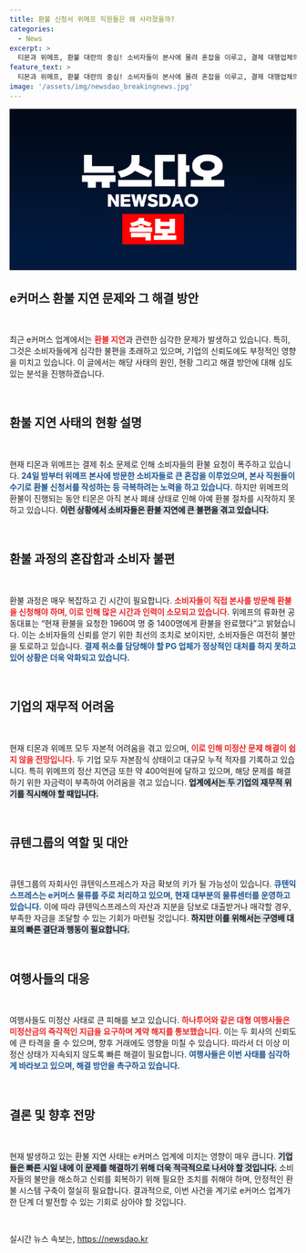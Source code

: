 ```yaml
---
title: 환불 신청서 위메프 직원들은 왜 사라졌을까?
categories:
  - News
excerpt: >
  티몬과 위메프, 환불 대란의 중심! 소비자들이 본사에 몰려 혼잡을 이루고, 결제 대행업체의 서비스 중단으로 수천명이 불편을 겪고 있는 상황. 위기 해결의 키를 쥔 구영배 대표의 행방은 여전히 묘연하다.
feature_text: >
  티몬과 위메프, 환불 대란의 중심! 소비자들이 본사에 몰려 혼잡을 이루고, 결제 대행업체의 서비스 중단으로 수천명이 불편을 겪고 있는 상황. 위기 해결의 키를 쥔 구영배 대표의 행방은 여전히 묘연하다.
image: '/assets/img/newsdao_breakingnews.jpg'
---
```


<p><img src="/assets/img/newsdao_breakingnews.jpg" alt="koreaapp 속보" /></p>

<h2 data-ke-size="size26">e커머스 환불 지연 문제와 그 해결 방안</h2>

<p data-ke-size="size16">&nbsp;</p>

<p>최근 e커머스 업계에서는 <b><span style="color: #ee2323;">환불 지연</span></b>과 관련한 심각한 문제가 발생하고 있습니다. 특히, 그것은 소비자들에게 심각한 불편을 초래하고 있으며, 기업의 신뢰도에도 부정적인 영향을 미치고 있습니다. 이 글에서는 해당 사태의 원인, 현황 그리고 해결 방안에 대해 심도 있는 분석을 진행하겠습니다. </p>

<p data-ke-size="size16">&nbsp;</p>

<h2 data-ke-size="size26">환불 지연 사태의 현황 설명</h2>

<p data-ke-size="size16">&nbsp;</p>

<p>현재 티몬과 위메프는 결제 취소 문제로 인해 소비자들의 환불 요청이 폭주하고 있습니다. <b><span style="color: #1a5490;">24일 밤부터 위메프 본사에 방문한 소비자들로 큰 혼잡을 이루었으며, 본사 직원들이 수기로 환불 신청서를 작성하는 등 극복하려는 노력을 하고 있습니다.</span></b> 하지만 위메프의 환불이 진행되는 동안 티몬은 아직 본사 폐쇄 상태로 인해 아예 환불 절차를 시작하지 못하고 있습니다. <b><span style="background-color: #21538527;">이런 상황에서 소비자들은 환불 지연에 큰 불편을 겪고 있습니다.</span></b></p>

<p data-ke-size="size16">&nbsp;</p>

<h2 data-ke-size="size26">환불 과정의 혼잡함과 소비자 불편</h2>

<p data-ke-size="size16">&nbsp;</p>

<p>환불 과정은 매우 복잡하고 긴 시간이 필요합니다. <b><span style="color: #ee2323;">소비자들이 직접 본사를 방문해 환불을 신청해야 하며, 이로 인해 많은 시간과 인력이 소모되고 있습니다.</span></b> 위메프의 류화현 공동대표는 “현재 환불을 요청한 1960여 명 중 1400명에게 환불을 완료했다”고 밝혔습니다. 이는 소비자들의 신뢰를 얻기 위한 최선의 조치로 보이지만, 소비자들은 여전히 불만을 토로하고 있습니다. <b><span style="color: #1a5490;">결제 취소를 담당해야 할 PG 업체가 정상적인 대처를 하지 못하고 있어 상황은 더욱 악화되고 있습니다.</span></b></p>

<p data-ke-size="size16">&nbsp;</p>

<h2 data-ke-size="size26">기업의 재무적 어려움</h2>

<p data-ke-size="size16">&nbsp;</p>

<p>현재 티몬과 위메프 모두 자본적 어려움을 겪고 있으며, <b><span style="color: #ee2323;">이로 인해 미정산 문제 해결이 쉽지 않을 전망입니다.</span></b> 두 기업 모두 자본잠식 상태이고 대규모 누적 적자를 기록하고 있습니다. 특히 위메프의 정산 지연금 또한 약 400억원에 달하고 있으며, 해당 문제를 해결하기 위한 자금력이 부족하여 어려움을 겪고 있습니다. <b><span style="background-color: #21538527;">업계에서는 두 기업의 재무적 위기를 직시해야 할 때입니다.</span></b></p>

<p data-ke-size="size16">&nbsp;</p>

<h2 data-ke-size="size26">큐텐그룹의 역할 및 대안</h2>

<p data-ke-size="size16">&nbsp;</p>

<p>큐텐그룹의 자회사인 큐텐익스프레스가 자금 확보의 키가 될 가능성이 있습니다. <b><span style="color: #1a5490;">큐텐익스프레스는 e커머스 물류를 주로 처리하고 있으며, 현재 대부분의 물류센터를 운영하고 있습니다.</span></b> 이에 따라 큐텐익스프레스의 자산과 지분을 담보로 대출받거나 매각할 경우, 부족한 자금을 조달할 수 있는 기회가 마련될 것입니다. <b><span style="background-color: #21538527;">하지만 이를 위해서는 구영배 대표의 빠른 결단과 행동이 필요합니다.</span></b></p>

<p data-ke-size="size16">&nbsp;</p>

<h2 data-ke-size="size26">여행사들의 대응</h2>

<p data-ke-size="size16">&nbsp;</p>

<p>여행사들도 미정산 사태로 큰 피해를 보고 있습니다. <b><span style="color: #ee2323;">하나투어와 같은 대형 여행사들은 미정산금의 즉각적인 지급을 요구하며 계약 해지를 통보했습니다.</span></b> 이는 두 회사의 신뢰도에 큰 타격을 줄 수 있으며, 향후 거래에도 영향을 미칠 수 있습니다. 따라서 더 이상 미정산 상태가 지속되지 않도록 빠른 해결이 필요합니다. <b><span style="color: #1a5490;">여행사들은 이번 사태를 심각하게 바라보고 있으며, 해결 방안을 촉구하고 있습니다.</span></b></p>

<p data-ke-size="size16">&nbsp;</p>

<h2 data-ke-size="size26">결론 및 향후 전망</h2>

<p data-ke-size="size16">&nbsp;</p>

<p>현재 발생하고 있는 환불 지연 사태는 e커머스 업계에 미치는 영향이 매우 큽니다. <b><span style="background-color: #21538527;">기업들은 빠른 시일 내에 이 문제를 해결하기 위해 더욱 적극적으로 나서야 할 것입니다.</span></b> 소비자들의 불만을 해소하고 신뢰를 회복하기 위해 필요한 조치를 취해야 하며, 안정적인 환불 시스템 구축이 절실히 필요합니다. 결과적으로, 이번 사건을 계기로 e커머스 업계가 한 단계 더 발전할 수 있는 기회로 삼아야 할 것입니다.</p>

<p data-ke-size="size16">&nbsp;</p>
실시간 뉴스 속보는, <a href="https://newsdao.kr" rel="dofollow">https://newsdao.kr</a>


